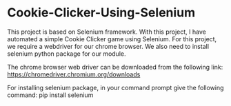# Cookie-Clicker-Using-Selenium

This project is based on Selenium framework. With this project, I have automated a simple Cookie Clicker game using Selenium. For this project, we require a webdriver for our chrome browser. We also need to install selenium python package for our module.

The chrome browser web driver can be downloaded from the following link: https://chromedriver.chromium.org/downloads

For installing selenium package, in your command prompt give the following command: pip install selenium
